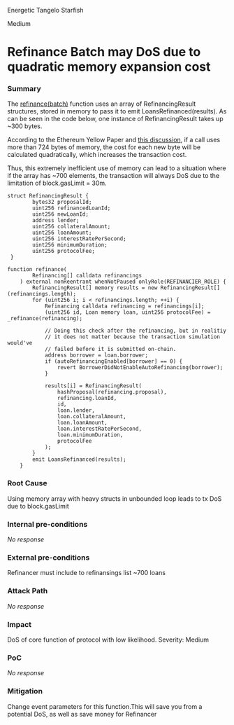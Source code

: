 Energetic Tangelo Starfish

Medium

# Refinance Batch may DoS due to quadratic memory expansion cost

### Summary

The [refinance(batch)](https://github.com/sherlock-audit/2024-09-predict-fun/blob/main/predict-dot-loan/contracts/PredictDotLoan.sol#L1049) function uses an array of RefinancingResult structures, stored in memory to pass it to emit LoansRefinanced(results). As can be seen in the code below, one instance of RefinancingResult takes up ~300 bytes.

According to the Ethereum Yellow Paper and [this discussion](https://ethereum.stackexchange.com/questions/92546/what-is-the-memory-expansion-cost), if a call uses more than 724 bytes of memory, the cost for each new byte will be calculated quadratically, which increases the transaction cost.

Thus, this extremely inefficient use of memory can lead to a situation where if the array has ~700 elements, the transaction will always DoS due to the limitation of block.gasLimit = 30m.

```solidity
struct RefinancingResult {
        bytes32 proposalId; 
        uint256 refinancedLoanId;
        uint256 newLoanId;
        address lender;
        uint256 collateralAmount;
        uint256 loanAmount;
        uint256 interestRatePerSecond;
        uint256 minimumDuration;
        uint256 protocolFee;
 }

function refinance(
        Refinancing[] calldata refinancings
    ) external nonReentrant whenNotPaused onlyRole(REFINANCIER_ROLE) {
        RefinancingResult[] memory results = new RefinancingResult[](refinancings.length);
        for (uint256 i; i < refinancings.length; ++i) {
            Refinancing calldata refinancing = refinancings[i];
            (uint256 id, Loan memory loan, uint256 protocolFee) = _refinance(refinancing);

            // Doing this check after the refinancing, but in realitiy
            // it does not matter because the transaction simulation would've
            // failed before it is submitted on-chain.
            address borrower = loan.borrower;
            if (autoRefinancingEnabled[borrower] == 0) {
                revert BorrowerDidNotEnableAutoRefinancing(borrower);
            }

            results[i] = RefinancingResult(
                hashProposal(refinancing.proposal),
                refinancing.loanId,
                id,
                loan.lender,
                loan.collateralAmount,
                loan.loanAmount,
                loan.interestRatePerSecond,
                loan.minimumDuration,
                protocolFee
            );
        }
        emit LoansRefinanced(results);
    }
```

### Root Cause

Using memory array with heavy structs in unbounded loop leads to tx DoS due to block.gasLimit

### Internal pre-conditions

_No response_

### External pre-conditions

Refinancer must include to refinansings list ~700 loans

### Attack Path

_No response_

### Impact

DoS of core function of protocol with low likelihood.
Severity: Medium

### PoC

_No response_

### Mitigation

Change event parameters for this function.This will save you from a potential DoS, as well as save money for Refinancer